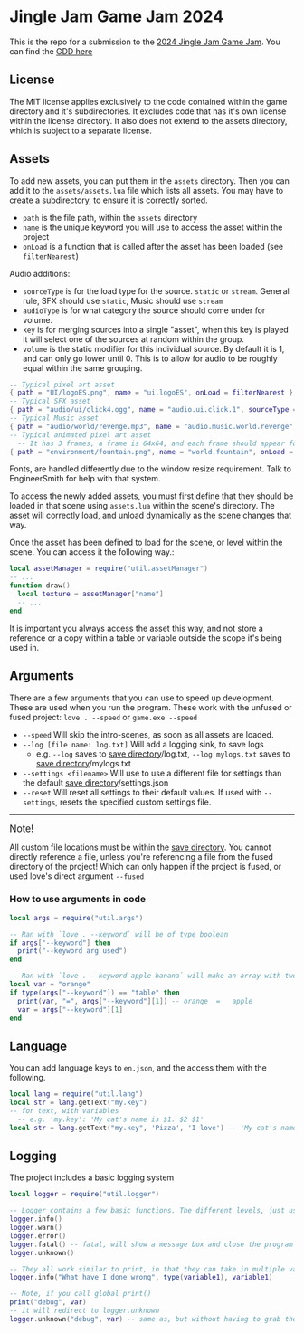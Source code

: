 # Jingle Jam Game Jam 2024
This is the repo for a submission to the [2024 Jingle Jam Game Jam](https://itch.io/jam/jinglegamejam2024). You can find the [GDD here](GDD.md)

## License
The MIT license applies exclusively to the code contained within the game directory and it's subdirectories. It excludes code that has it's own license within the license directory. It also does not extend to the assets directory, which is subject to a separate license.

## Assets
To add new assets, you can put them in the `assets` directory. Then you can add it to the `assets/assets.lua` file which lists all assets. You may have to create a subdirectory, to ensure it is correctly sorted.

* `path` is the file path, within the `assets` directory
* `name` is the unique keyword you will use to access the asset within the project
* `onLoad` is a function that is called after the asset has been loaded (see `filterNearest`)

Audio additions:
* `sourceType` is for the load type for the source. `static` or `stream`. General rule, SFX should use `static`, Music should use `stream`
* `audioType` is for what category the source should come under for volume.
* `key` is for merging sources into a single "asset", when this key is played it will select one of the sources at random within the group.
* `volume` is the static modifier for this individual source. By default it is 1, and can only go lower until 0. This is to allow for audio to be roughly equal within the same grouping.

```lua
-- Typical pixel art asset
{ path = "UI/logoES.png", name = "ui.logoES", onLoad = filterNearest },
-- Typical SFX asset
{ path = "audio/ui/click4.ogg", name = "audio.ui.click.1", sourceType = "static", audioType = "ui", key = "audio.ui.click", volume = 1.0 },
-- Typical Music asset
{ path = "audio/world/revenge.mp3", name = "audio.music.world.revenge", sourceType = "stream", audioType = "music", volume = 0.8 },
-- Typical animated pixel art asset
  -- It has 3 frames, a frame is 64x64, and each frame should appear for 0.15 seconds
{ path = "environment/fountain.png", name = "world.fountain", onLoad = makePixelAnimation, 3, 64, 64, 0.15 },
```

Fonts, are handled differently due to the window resize requirement. Talk to EngineerSmith for help with that system.

To access the newly added assets, you must first define that they should be loaded in that scene using `assets.lua` within the scene's directory. The asset will correctly load, and unload dynamically as the scene changes that way.

Once the asset has been defined to load for the scene, or level within the scene. You can access it the following way.:
```lua
local assetManager = require("util.assetManager")
-- ...
function draw()
  local texture = assetManager["name"]
  -- ...
end
```
It is important you always access the asset this way, and not store a reference or a copy within a table or variable outside the scope it's being used in.

## Arguments
There are a few arguments that you can use to speed up development. These are used when you run the program. These work with the unfused or fused project: `love . --speed` or `game.exe --speed`

* `--speed` Will skip the intro-scenes, as soon as all assets are loaded.
* `--log [file name: log.txt]` Will add a logging sink, to save logs
  * e.g. `--log` saves to [save directory]/log.txt, `--log mylogs.txt` saves to [save directory]/mylogs.txt
* `--settings <filename>` Will use to use a different file for settings than the default [save directory]/settings.json
* `--reset` Will reset all settings to their default values. If used with `--settings`, resets the specified custom settings file.
---
<big>Note!</big>

All custom file locations must be within the [save directory]. You cannot directly reference a file, unless you're referencing a file from the fused directory of the project! Which can only happen if the project is fused, or used love's direct argument `--fused`

### How to use arguments in code
```lua
local args = require("util.args")

-- Ran with `love . --keyword` will be of type boolean
if args["--keyword"] then
  print("--keyword arg used")
end

-- Ran with `love . --keyword apple banana` will make an array with two entries ['apple', 'banana']
local var = "orange"
if type(args["--keyword"]) == "table" then
  print(var, "=", args["--keyword"][1]) -- orange  =   apple
  var = args["--keyword"][1]
end
```

## Language
You can add language keys to `en.json`, and the access them with the following.
```lua
local lang = require("util.lang")
local str = lang.getText("my.key")
-- for text, with variables
  -- e.g. 'my.key': 'My cat's name is $1. $2 $1'
local str = lang.getText("my.key", 'Pizza', 'I love') -- 'My cat's name is Pizza. I love Pizza'
```

## Logging
The project includes a basic logging system
```lua
local logger = require("util.logger")

-- Logger contains a few basic functions. The different levels, just use different prefixes and colors (where consoles support colors)
logger.info()
logger.warn()
logger.error()
logger.fatal() -- fatal, will show a message box and close the program
logger.unknown()

-- They all work similar to print, in that they can take in multiple values
logger.info("What have I done wrong", type(variable1), variable1)

-- Note, if you call global print()
print("debug", var)
-- it will redirect to logger.unknown
logger.unknown("debug", var) -- same as, but without having to grab the logger table
```

[save directory]: https://love2d.org/wiki/love.filesystem
